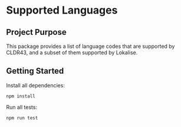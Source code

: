 # Supported Languages

## Project Purpose

This package provides a list of language codes that are supported by CLDR43, and a subset of them supported by Lokalise.

## Getting Started

Install all dependencies:

```shell
npm install
```

Run all tests:

```shell
npm run test
```
